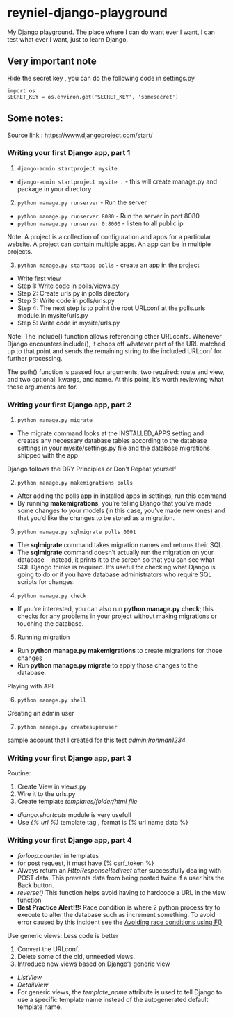 # reyniel-django-playground
My Django playground. The place where I can do want ever I want, I can test what ever I want, just to learn Django.


## Very important note
Hide the secret key , you can do the following code in settings.py
```
import os
SECRET_KEY = os.environ.get('SECRET_KEY', 'somesecret')
```

## Some notes:
Source link : https://www.djangoproject.com/start/
### Writing your first Django app, part 1

1. `django-admin startproject mysite`
  - `django-admin startproject mysite .` - this will create manage.py and package in your directory

2. `python manage.py runserver` - Run the server
  - `python manage.py runserver 8080` - Run the server in port 8080
  - `python manage.py runserver 0:8000` - listen to all public ip

Note: A project is a collection of configuration and apps for a particular website.
A project can contain multiple apps. An app can be in multiple projects.

3. `python manage.py startapp polls` - create an app in the project
  - Write first view
  - Step 1: Write code in polls/views.py
  - Step 2: Create urls.py in polls directory
  - Step 3: Write code in polls/urls.py
  - Step 4: The next step is to point the root URLconf at the polls.urls module.In mysite/urls.py
  - Step 5: Write code in mysite/urls.py

Note: The include() function allows referencing other URLconfs. Whenever Django encounters include(), it chops off whatever part of the URL matched up to that point and sends the remaining string to the included URLconf for further processing.

The path() function is passed four arguments, two required: route and view, and two optional: kwargs, and name. At this point, it’s worth reviewing what these arguments are for.

### Writing your first Django app, part 2

1. `python manage.py migrate`
  - The migrate command looks at the INSTALLED_APPS setting and creates any necessary database tables according to the database settings in your mysite/settings.py file and the database migrations shipped with the app

Django follows the DRY Principles or Don't Repeat yourself

2. `python manage.py makemigrations polls`
  - After adding the polls app in installed apps in settings, run this command
  - By running **makemigrations**, you’re telling Django that you’ve made some changes to your models (in this case, you’ve made new ones) and that you’d like the changes to be stored as a migration.

3. `python manage.py sqlmigrate polls 0001`
  - The **sqlmigrate** command takes migration names and returns their SQL:
  - The **sqlmigrate** command doesn’t actually run the migration on your database - instead, it prints it to the screen so that you can see what SQL Django thinks is required. It’s useful for checking what Django is going to do or if you have database administrators who require SQL scripts for changes.

4. `python manage.py check`
  - If you’re interested, you can also run **python manage.py check**; this checks for any problems in your project without making migrations or touching the database.

5. Running migration
  - Run **python manage.py makemigrations** to create migrations for those changes
  - Run **python manage.py migrate** to apply those changes to the database.

Playing with API

6. `python manage.py shell`

Creating an admin user

7. `python manage.py createsuperuser`

sample account that I created for this test *admin:Ironman1234*

### Writing your first Django app, part 3

Routine:
1. Create View in views.py
2. Wire it to the urls.py
3. Create template *templates/folder/html file*

- *django.shortcuts* module is very usefull
- Use *{% url %}* template tag , format is {% url name data %}

### Writing your first Django app, part 4

- *forloop.counter* in templates
- for post request, it must have {% csrf_token %}
- Always return an *HttpResponseRedirect* after successfully dealing with POST data. This prevents data from being posted twice if a user hits the Back button.
- *reverse()* This function helps avoid having to hardcode a URL in the view function
- **Best Practice Alert!!!:** Race condition is where 2 python process try to execute to alter the database such as increment something. To avoid error caused by this incident see the [Avoiding race conditions using F()](https://docs.djangoproject.com/en/4.1/ref/models/expressions/#avoiding-race-conditions-using-f)

Use generic views: Less code is better

1. Convert the URLconf.
2. Delete some of the old, unneeded views.
3. Introduce new views based on Django’s generic view

- *ListView*
- *DetailView*
- For generic views, the *template_name* attribute is used to tell Django to use a specific template name instead of the autogenerated default template name.